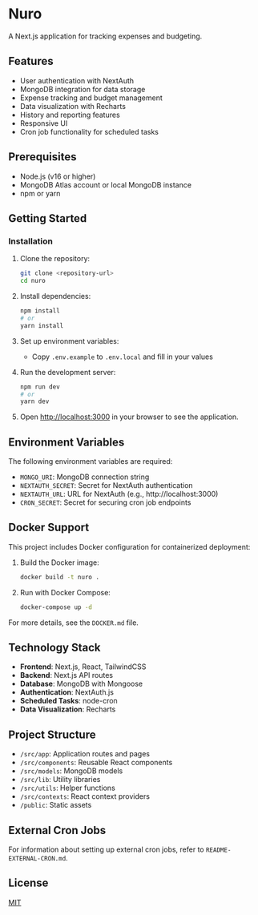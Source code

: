 # Nuro

A Next.js application for tracking expenses and budgeting.

## Features

- User authentication with NextAuth
- MongoDB integration for data storage
- Expense tracking and budget management
- Data visualization with Recharts
- History and reporting features
- Responsive UI
- Cron job functionality for scheduled tasks

## Prerequisites

- Node.js (v16 or higher)
- MongoDB Atlas account or local MongoDB instance
- npm or yarn

## Getting Started

### Installation

1. Clone the repository:
   ```bash
   git clone <repository-url>
   cd nuro
   ```

2. Install dependencies:
   ```bash
   npm install
   # or
   yarn install
   ```

3. Set up environment variables:
   - Copy `.env.example` to `.env.local` and fill in your values

4. Run the development server:
   ```bash
   npm run dev
   # or
   yarn dev
   ```

5. Open [http://localhost:3000](http://localhost:3000) in your browser to see the application.

## Environment Variables

The following environment variables are required:

- `MONGO_URI`: MongoDB connection string
- `NEXTAUTH_SECRET`: Secret for NextAuth authentication
- `NEXTAUTH_URL`: URL for NextAuth (e.g., http://localhost:3000)
- `CRON_SECRET`: Secret for securing cron job endpoints

## Docker Support

This project includes Docker configuration for containerized deployment:

1. Build the Docker image:
   ```bash
   docker build -t nuro .
   ```

2. Run with Docker Compose:
   ```bash
   docker-compose up -d
   ```

For more details, see the `DOCKER.md` file.

## Technology Stack

- **Frontend**: Next.js, React, TailwindCSS
- **Backend**: Next.js API routes
- **Database**: MongoDB with Mongoose
- **Authentication**: NextAuth.js
- **Scheduled Tasks**: node-cron
- **Data Visualization**: Recharts

## Project Structure

- `/src/app`: Application routes and pages
- `/src/components`: Reusable React components
- `/src/models`: MongoDB models
- `/src/lib`: Utility libraries
- `/src/utils`: Helper functions
- `/src/contexts`: React context providers
- `/public`: Static assets

## External Cron Jobs

For information about setting up external cron jobs, refer to `README-EXTERNAL-CRON.md`.

## License

[MIT](LICENSE) 